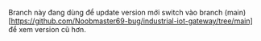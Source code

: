 Branch này đang dùng để update version mới
switch vào branch (main)[https://github.com/Noobmaster69-bug/industrial-iot-gateway/tree/main] để xem version cũ hơn.
